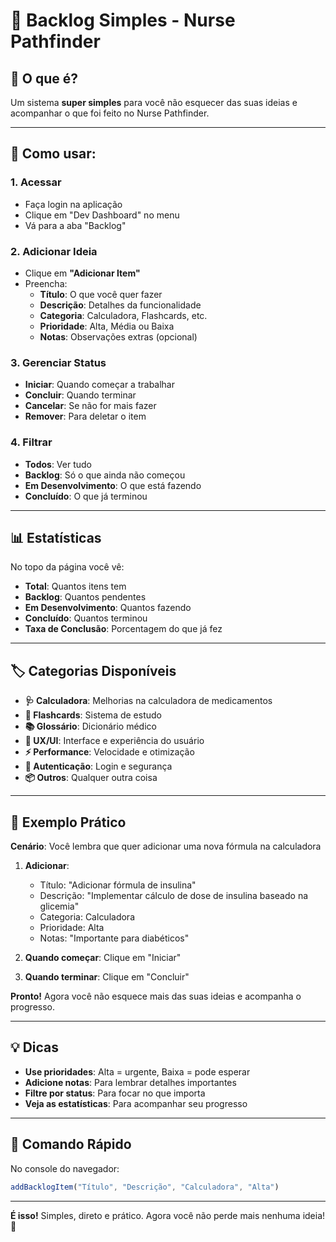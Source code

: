 # 📝 Backlog Simples - Nurse Pathfinder

## 🎯 **O que é?**

Um sistema **super simples** para você não esquecer das suas ideias e acompanhar o que foi feito no Nurse Pathfinder.

---

## 🚀 **Como usar:**

### **1. Acessar**
- Faça login na aplicação
- Clique em "Dev Dashboard" no menu
- Vá para a aba "Backlog"

### **2. Adicionar Ideia**
- Clique em **"Adicionar Item"**
- Preencha:
  - **Título**: O que você quer fazer
  - **Descrição**: Detalhes da funcionalidade
  - **Categoria**: Calculadora, Flashcards, etc.
  - **Prioridade**: Alta, Média ou Baixa
  - **Notas**: Observações extras (opcional)

### **3. Gerenciar Status**
- **Iniciar**: Quando começar a trabalhar
- **Concluir**: Quando terminar
- **Cancelar**: Se não for mais fazer
- **Remover**: Para deletar o item

### **4. Filtrar**
- **Todos**: Ver tudo
- **Backlog**: Só o que ainda não começou
- **Em Desenvolvimento**: O que está fazendo
- **Concluído**: O que já terminou

---

## 📊 **Estatísticas**

No topo da página você vê:
- **Total**: Quantos itens tem
- **Backlog**: Quantos pendentes
- **Em Desenvolvimento**: Quantos fazendo
- **Concluído**: Quantos terminou
- **Taxa de Conclusão**: Porcentagem do que já fez

---

## 🏷️ **Categorias Disponíveis**

- **🩺 Calculadora**: Melhorias na calculadora de medicamentos
- **🧠 Flashcards**: Sistema de estudo
- **📚 Glossário**: Dicionário médico
- **📱 UX/UI**: Interface e experiência do usuário
- **⚡ Performance**: Velocidade e otimização
- **🔐 Autenticação**: Login e segurança
- **📦 Outros**: Qualquer outra coisa

---

## 🎯 **Exemplo Prático**

**Cenário**: Você lembra que quer adicionar uma nova fórmula na calculadora

1. **Adicionar**:
   - Título: "Adicionar fórmula de insulina"
   - Descrição: "Implementar cálculo de dose de insulina baseado na glicemia"
   - Categoria: Calculadora
   - Prioridade: Alta
   - Notas: "Importante para diabéticos"

2. **Quando começar**: Clique em "Iniciar"
3. **Quando terminar**: Clique em "Concluir"

**Pronto!** Agora você não esquece mais das suas ideias e acompanha o progresso.

---

## 💡 **Dicas**

- **Use prioridades**: Alta = urgente, Baixa = pode esperar
- **Adicione notas**: Para lembrar detalhes importantes
- **Filtre por status**: Para focar no que importa
- **Veja as estatísticas**: Para acompanhar seu progresso

---

## 🔧 **Comando Rápido**

No console do navegador:
```javascript
addBacklogItem("Título", "Descrição", "Calculadora", "Alta")
```

---

**É isso!** Simples, direto e prático. Agora você não perde mais nenhuma ideia! 🚀 
